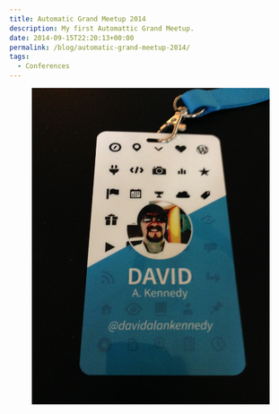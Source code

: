 ```yaml
---
title: Automatic Grand Meetup 2014
description: My first Automattic Grand Meetup.
date: 2014-09-15T22:20:13+00:00
permalink: /blog/automatic-grand-meetup-2014/
tags:
  - Conferences
---
```


<figure><img src="./grandmeetup2014-14.jpg" alt="Blue and white conference badge with social media icons and the words David A. Kennedy, Automattic Grand Meetup 2014." loading="eager" decoding="sync"/></figure>
